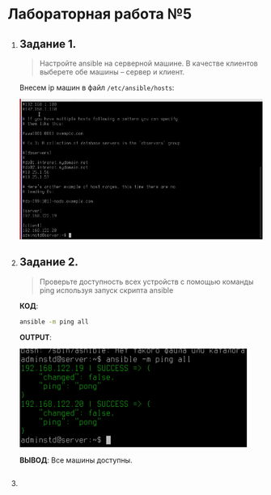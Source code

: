 # Лабораторная работа №5

1.  ## Задание 1.

    > Настройте ansible на серверной машине. В качестве клиентов выберете обе машины
    > – сервер и клиент.

    Внесем ip машин в файл `/etc/ansible/hosts`:

    ![Alt text](image.png)

2.  ##  Задание 2.

    > Проверьте доступность всех устройств с помощью команды ping используя запуск скрипта ansible

    **КОД**:

    ```bash
    ansible -m ping all
    ```

    **OUTPUT**:

    ![Alt text](image-1.png)

    **ВЫВОД**: Все машины доступны.

3.  ## 

